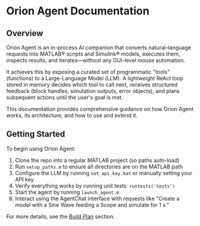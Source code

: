 # Orion Agent Documentation

## Overview

Orion Agent is an in-process AI companion that converts natural–language requests into MATLAB® scripts and Simulink® models, executes them, inspects results, and iterates—without any GUI-level mouse automation.

It achieves this by exposing a curated set of programmatic "tools" (functions) to a Large-Language Model (LLM). A lightweight ReAct loop stored in memory decides which tool to call next, receives structured feedback (block handles, simulation outputs, error objects), and plans subsequent actions until the user's goal is met.

This documentation provides comprehensive guidance on how Orion Agent works, its architecture, and how to use and extend it.

## Getting Started

To begin using Orion Agent:

1. Clone the repo into a regular MATLAB project (so paths auto-load)
2. Run `setup_paths.m` to ensure all directories are on the MATLAB path
3. Configure the LLM by running `set_api_key.bat` or manually setting your API key
4. Verify everything works by running unit tests: `runtests('tests')`
5. Start the agent by running `launch_agent.m`
6. Interact using the AgentChat interface with requests like "Create a model with a Sine Wave feeding a Scope and simulate for 1 s."

For more details, see the [Build Plan](./build-plan.md) section.
